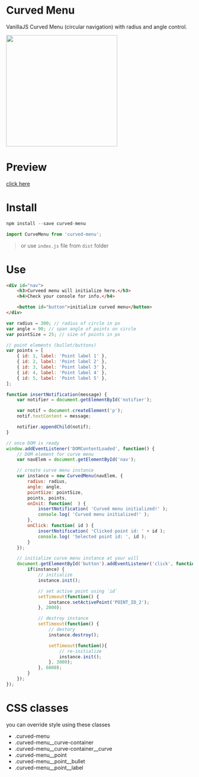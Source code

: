 # Curved Menu
VanillaJS Curved Menu (circular navigation) with radius and angle control.

<div>
    <img src="https://i.imgur.com/yUQMBpT.png" height="300px"/>
</div>

# Preview
[click here](https://rawgit.com/thatisuday/curved-menu/master/dist/index.html)

# Install
```js
npm install --save curved-menu

import CurveMenu from 'curved-menu';
```

> or use `index.js` file from `dist` folder

# Use
```html
<div id="nav">
    <h3>Curveed menu will initialize here.</h3>
    <h4>Check your console for info.</h4>

    <button id="button">initialize curved menu</button>
</div>
```

```js
var radius = 300; // radius of circle in px
var angle = 90; // span angle of points on circle
var pointSize = 25; // size of points in px

// point elements (bullet/buttons)
var points = [
    { id: 1, label: 'Point label 1' },
    { id: 2, label: 'Point label 2' },
    { id: 3, label: 'Point label 3' },
    { id: 4, label: 'Point label 4' },
    { id: 5, label: 'Point label 5' },
];

function insertNotification(message) {
    var notifier = document.getElementById('notifier');

    var notif = document.createElement('p');
    notif.textContent = message;

    notifier.appendChild(notif);
}

// once DOM is ready
window.addEventListener('DOMContentLoaded', function() {
    // DOM element for curve menu
    var navElem = document.getElementById('nav');

    // create curve menu instance
    var instance = new CurvedMenu(navElem, {
        radius: radius,
        angle: angle,
        pointSize: pointSize,
        points, points,
        onInit: function(  ) {
            insertNotification( 'Curved menu initialized!' );
            console.log( 'Curved menu initialized!' );
        },
        onClick: function( id ) {
            insertNotification( 'Clicked point id: ' + id );
            console.log( 'Selected point id: ', id );
        }
    });

    // initialize curve menu instance at your will
    document.getElementById('button').addEventListener('click', function(){
        if(instance) {
            // initialize
            instance.init();

            // set active point using `id`
            setTimeout(function() {
                instance.setActivePoint('POINT_ID_2');
            }, 2000);

            // destroy instance
            setTimeout(function() {
                // destory
                instance.destroy();

                setTimeout(function(){
                    // re-initialize
                    instance.init();
                }, 3000);
            }, 6000);
        }
    });
});
```

# CSS classes
you can override style using these classes

- .curved-menu
- .curved-menu__curve-container
- .curved-menu__curve-container__curve
- .curved-menu__point
- .curved-menu__point__bullet
- .curved-menu__point__label

